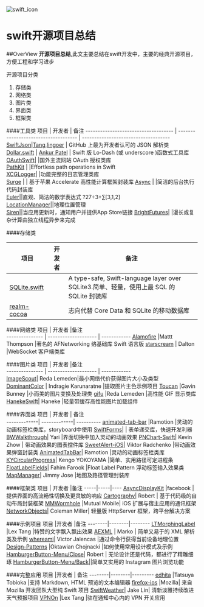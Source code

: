 ![swift_icon](http://i6.265g.com/images/201408/201408011515382305.png)  

swift开源项目总结
=================
##OverView
**开源项目总结**,此文主要总结在swift开发中，主要的经典开源项目，方便工程和学习进步

开源项目分类  
1. 存储类  
2. 网络类  
3. 图片类  
4. 界面类  
5. 框架类  


####工具类
项目	                               | 开发者                               | 备注
------------------------------------ | ------------------------------------ | ------------------------------------
[SwiftJson](https://github.com/SwiftyJSON/SwiftyJSON)|[Tang](https://github.com/tangplin),[lingoer](https://github.com/lingoer)  | GitHub 上最为开发者认可的 JSON 解析类
[Dollar.swift](https://github.com/ankurp/Dollar.swift) | [Ankur Patel](https://github.com/ankurp)  | Swift 版 Lo-Dash (或 underscore )函数式工具库  
[OAuthSwift](https://github.com/dongri/OAuthSwift)| |国外主流网站 OAuth 授权类库  
[PathKit](https://github.com/kylef/PathKit) | |Effortless path operations in Swift  
[XCGLogger](https://github.com/DaveWoodCom/XCGLogger)| |功能完整的日志管理类库   
[Surge](https://github.com/mattt/Surge) | | 基于苹果 Accelerate 高性能计算框架封装库 
[Async](https://github.com/duemunk/Async) | |简洁的后台执行代码封装库  
 [Euler](https://github.com/mattt/Euler)||直观、简洁的数学表达式 ?27÷3+∑[3,1,2]  
 [LocationManager](https://github.com/varshylmobile/LocationManager)||地理位置管理  
[Siren](https://github.com/ArtSabintsev/Siren)||当应用更新时，通知用户并提供App Store链接 
[BrightFutures](https://github.com/Thomvis/BrightFutures)| |漫长或复杂计算由独立线程异步来完成  

####存储类

项目	                               | 开发者                               | 备注
------------------------------------ | ------------------------------------ | ------------------------------------
[SQLite.swift](https://github.com/stephencelis/SQLite.swift)|  | A type-safe, Swift-language layer over SQLite3.简单、轻量，使用上最 SQL 的 SQLite 封装库  
[realm-cocoa](https://github.com/realm/realm-cocoa)||志向代替 Core Data 和 SQLite 的移动数据库  
 
 
 
####网络类
项目	            | 开发者	           |备注    
--------------- | -------------------- | ------------
[Alamofire](https://github.com/Alamofire/Alamofire)	|Mattt Thompson	 |著名的 AFNetworking 络基础库 Swift 语言版
[starscream](https://github.com/daltoniam/starscream) |	Dalton 	|WebSocket 客户端类库


####图片类
项目	            | 开发者	           |备注    
--------------- | -------------------- | ------------  
[ImageScout](https://github.com/kaishin/ImageScout)|	Reda Lemeden|最小网络代价获得图片大小及类型  
[DominantColor](https://github.com/indragiek/DominantColor) |	Indragie Karunaratne	|提取图片主色示例项目
[Toucan](https://github.com/gavinbunney/Toucan)	|Gavin Bunney	|小而美的图片变换及处理类
[gifu](https://github.com/kaishin/gifu)	|Reda Lemeden	|高性能 GIF 显示类库
[HanekeSwift](https://github.com/Haneke/HanekeSwift)|	Haneke	|轻量带缓存高性能图片加载组件

####界面类
项目	        |  开发者	|   备注  
-------------| -------------| ---------- 
[animated-tab-bar](https://github.com/Ramotion/animated-tab-bar)	|Ramotion	|灵动的动画标签栏类库，storyboard中使用
[SwiftForms](https://github.com/ortuman/SwiftForms)| |	表单递交库，快速开发利器
[BWWalkthrough](https://github.com/ariok/BWWalkthrough)|	Yari	|界面切换中加入灵动的动画效果
[PNChart-Swift](https://github.com/kevinzhow/PNChart-Swift)|	Kevin Zhow |	带动画效果的图表控件库
[SweetAlert-iOS](https://github.com/codestergit/SweetAlert-iOS)|	Viktor Radchenko	|带动画效果弹窗封装类
[AnimatedTabBar](https://github.com/Ramotion/animated-tab-bar)|	Ramotion	|灵动的动画标签栏类库
[KYCircularProgress](https://github.com/kentya6/KYCircularProgress)|	Kengo YOKOYAMA	|简单、实用路径可定进程条
[FloatLabelFields](https://github.com/FahimF/FloatLabelFields)|	Fahim Farook	|Float Label Pattern 浮动标签输入效果类
[MapManager](https://github.com/varshylmobile/MapManager)|	Jimmy Jose	|地图及路径管理封装库

####框架类
项目  |	开发者	|备注
-----|-----|----
[AsyncDisplayKit](https://github.com/facebook/AsyncDisplayKit)	|facebook	|提供界面的高流畅性切换及更灵敏的响应
[Cartography](https://github.com/robb/Cartography)|	Robert |	基于代码级的自动布局封装框架
[MMWormhole](https://github.com/mutualmobile/MMWormhole)	|Mutual Mobile|	iOS 扩展与宿主应用的通讯框架
[NetworkObjects](https://github.com/colemancda/NetworkObjects)|	Coleman Miller|	轻量版 HttpServer 框架，跨平台解决方案

####示例项目
项目	   |开发者	|备注
--------|--------|--------
[LTMorphingLabel](https://github.com/lexrus/LTMorphingLabel)	 |Lex Tang	|特赞的文字飘入飘出效果
[AEXML](https://github.com/tadija/AEXML) |	Marko |	简单又易于的 XML 解析类及示例
[whereami](https://github.com/victor/whereami)|	Victor Jalencas	|通过命令行获得当前设备地理位置
[Design-Patterns](https://github.com/ochococo/Design-Patterns-In-Swift)	|Oktawian Chojnacki	|如何使用常用设计模式及示例
[HamburgerButton-Menu/Close](https://github.com/robb/hamburger-button)|	Robert |	无论设计还是代码，都进行了精雕细琢
[HamburgerButton-Menu/Back](https://github.com/fastred/HamburgerButton)||简单又实用的 Instagram 图片浏览功能

####完整应用
项目	  |开发者 |	备注
--------|--------|---------
[edhita](https://github.com/tnantoka/edhita)	|Tatsuya Tobioka	|支持 Markdown, HTML 预览的文本编辑器
[firefox-ios](https://github.com/mozilla/firefox-ios)	|Mozilla|	来自 Mozilla 开发团队大型纯 Swift 项目
[SwiftWeather](https://github.com/JakeLin/SwiftWeather)|	Jake Lin|	清新淡雅持续改进天气预报项目
[VPNOn](https://github.com/lexrus/VPNOn)	|Lex Tang	|驻在通知中心内的 VPN 开关应用




